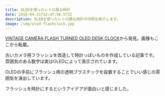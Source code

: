 ```yaml
---
title: OLEDを使ったレトロ風な時計
date: 2019-04-21T12:47:56.573Z
description: OLEDを使ったレトロ風な時計の作例を紹介します。
image: /img/oled-flashclock.jpg
---
```

[VINTAGE CAMERA FLASH TURNED OLED DESK CLOCK](https://hackaday.com/2019/04/19/vintage-camera-flash-turned-oled-desk-clock/)から発見。画像もここから転載。

古いカメラ用フラッシュを改造して時計っぽいものを作成している記事です。
雰囲気のある数字は実はOLEDによって表示されています。

OLEDの手前にフラッシュ用の透明プラスチックを設置することでいい感じの雰囲気を演出しています。

フラッシュを時計にするというアイデアが面白いと感じました。
